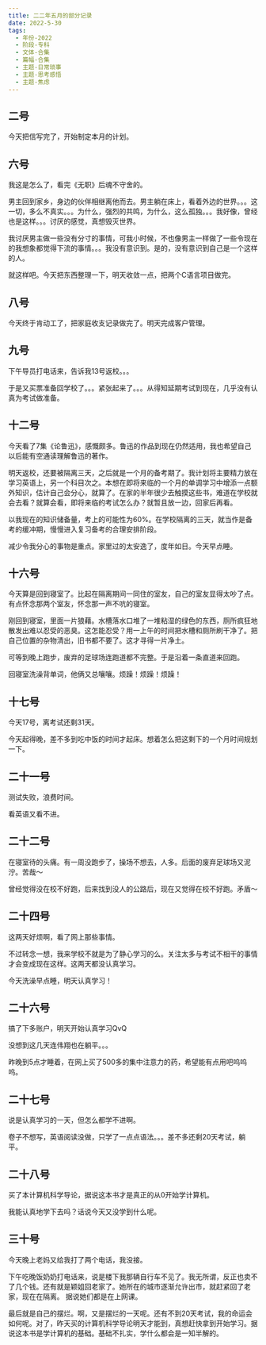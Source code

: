 ```yaml
---
title: 二二年五月的部分记录
date: 2022-5-30
tags:
  - 年份-2022
  - 阶段-专科
  - 文体-合集
  - 篇幅-合集
  - 主题-日常琐事
  - 主题-思考感悟
  - 主题-焦虑
---
```


## 二号

今天把信写完了，开始制定本月的计划。

## 六号

我这是怎么了，看完《无职》后魂不守舍的。

男主回到家乡，身边的伙伴相继离他而去。男主躺在床上，看着外边的世界。。。这一切，多么不真实。。。为什么，强烈的共鸣，为什么，这么孤独。。。我好像，曾经也是这样。。。讨厌的感觉，真想毁灭世界。

我讨厌男主做一些没有分寸的事情，可我小时候，不也像男主一样做了一些令现在的我想象都觉得下流的事情。。。我没有意识到。是的，没有意识到自己是一个这样的人。

就这样吧。今天把东西整理一下，明天收敛一点，把两个C语言项目做完。

## 八号

今天终于肯动工了，把家庭收支记录做完了。明天完成客户管理。

## 九号

下午导员打电话来，告诉我13号返校。。。

于是又买票准备回学校了。。。紧张起来了。。。从得知延期考试到现在，几乎没有认真为考试做准备。

## 十二号

今天看了7集《论鲁迅》，感慨颇多。鲁迅的作品到现在仍然适用，我也希望自己以后能有空通读理解鲁迅的著作。

明天返校，还要被隔离三天，之后就是一个月的备考期了。我计划将主要精力放在学习英语上，另一个科目次之。本想在即将来临的一个月的单调学习中增添一点额外知识，估计自己会分心，就算了。在家的半年很少去触摸这些书，难道在学校就会去看？就算会看，即将来临的考试怎么办？就暂且放一边，回家后再看。

以我现在的知识储备量，考上的可能性为60%。在学校隔离的三天，就当作是备考的缓冲期，慢慢进入复习备考的合理安排阶段。

减少令我分心的事物是重点。家里过的太安逸了，度年如日。今天早点睡。

## 十六号

今天算是回到寝室了。比起在隔离期间一同住的室友，自己的室友显得太吵了点。有点怀念那两个室友，怀念那一声不吭的寝室。

刚回到寝室，里面一片狼藉。水槽落水口堆了一堆粘湿的绿色的东西，厕所疯狂地散发出难以忍受的恶臭。这怎能忍受？用一上午的时间把水槽和厕所刷干净了。把自己位置的杂物清出，旧书都不要了。这才寻得一片净土。

可等到晚上跑步，废弃的足球场连跑道都不完整。于是沿着一条直道来回跑。

回寝室洗澡背单词，他俩又总嚷嚷。烦躁！烦躁！烦躁！

## 十七号

今天17号，离考试还剩31天。

今天起得晚，差不多到吃中饭的时间才起床。想着怎么把这剩下的一个月时间规划一下。

## 二十一号

测试失败，浪费时间。

看英语又看不进。

## 二十二号

在寝室待的头痛。有一周没跑步了，操场不想去，人多。后面的废弃足球场又泥泞。苦哉～

曾经觉得没在校不好跑，后来找到没人的公路后，现在又觉得在校不好跑。矛盾～

## 二十四号

这两天好烦啊，看了网上那些事情。

不过转念一想，我来学校不就是为了静心学习的么。关注太多与考试不相干的事情才会变成现在这样。这两天都没认真学习。

今天洗澡早点睡，明天认真学习！

## 二十六号

搞了下多账户，明天开始认真学习QvQ

没想到这几天连伟翔也在躺平。。。

昨晚到5点才睡着，在网上买了500多的集中注意力的药，希望能有点用吧呜呜呜。

## 二十七号

说是认真学习的一天，但怎么都学不进啊。

卷子不想写，英语阅读没做，只学了一点点语法。。。差不多还剩20天考试，躺平。

## 二十八号

买了本计算机科学导论，据说这本书才是真正的从0开始学计算机。

我能认真地学下去吗？话说今天又没学到什么呢。

## 三十号

今天晚上老妈又给我打了两个电话，我没接。

下午吃晚饭奶奶打电话来，说是楼下我那辆自行车不见了。我无所谓，反正也卖不了几个钱。还有就是颖姐回老家了。她所在的城市逐渐允许出市，就赶紧回了老家，现在在隔离。
据说她们都是在上网课。

最后就是自己的摆烂。啊，又是摆烂的一天呢。还有不到20天考试，我的命运会如何呢。对了，昨天买的计算机科学导论明天才能到，真想赶快拿到开始学习。据说这本书是学计算机的基础。基础不扎实，学什么都会是一知半解的。
